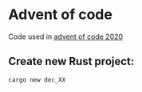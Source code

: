  # Advent of code

 Code used in [advent of code 2020](https://adventofcode.com/2020)

## Create new Rust project:
  `cargo new dec_XX`
